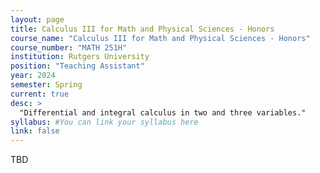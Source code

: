 ```yaml
---
layout: page
title: Calculus III for Math and Physical Sciences - Honors
course_name: "Calculus III for Math and Physical Sciences - Honors"
course_number: "MATH 251H"
institution: Rutgers University
position: "Teaching Assistant"
year: 2024
semester: Spring
current: true
desc: >
  "Differential and integral calculus in two and three variables."
syllabus: #You can link your syllabus here
link: false
---
```


TBD
